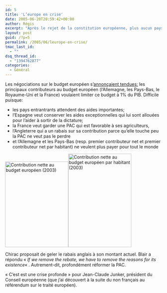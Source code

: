 ```yaml
---
id: 5
title: 'L’europe en crise'
date: 2005-06-20T20:59:42+00:00
author: Régis
excerpt: "Après le rejet de la constitution européenne, plus aucun pays n'est prêt à payer pour le budget européen..."
layout: post
guid: /?p=5
permalink: /2005/06/leurope-en-crise/
tmac_last_id:
  - ""
dsq_thread_id:
  - "1394762877"
categories:
  - Général
---
```

Les négociations sur le budget européen s’[annonçaient tendues:](http://www.lemonde.fr/web/article/0,1-0@2-631760,36-654775@51-628820,0.html) les principaux contributeurs au budget européen (l’Allemagne, les Pays-Bas, le Royaume-Uni et la France) voulaient limiter ce budget à 1% du PIB. Difficile puisque:

  * les pays entrantrants attendent des aides importantes;
  * l’Espagne veut conserver les aides exceptionnelles qui lui sont allouées pour l’aider à sortir de la dictature;
  * la France veut garder une PAC qui est favorable à ses agriculteurs,
  * l’Angleterre qui a un rabais sur sa contribution parce qu’elle touche peu la PAC ne veut pas le perdre
  * et l’Allemagne et les Pays-Bas (resp. premier contributeur net et premier contributeur net par habitant) ne veulent plus payer pour tout le monde 

<a onblur="try {parent.deselectBloggerImageGracefully();} catch(e) {}" href="http://photos1.blogger.com/blogger/5983/1226/1600/bbc_4064550%200_net_givers_europe.gif"><img src="http://photos1.blogger.com/blogger/5983/1226/320/bbc_4064550%200_net_givers_europe.gif" border="0" alt="Contribution nette au budget européen (2003)" height="275" width="203" /></a><a onblur="try {parent.deselectBloggerImageGracefully();} catch(e) {}" href="http://photos1.blogger.com/blogger/5983/1226/1600/bbc_40624960_givers_and_takers_europe_per_capita.gif"><img src="http://photos1.blogger.com/blogger/5983/1226/320/bbc_40624960_givers_and_takers_europe_per_capita.gif" border="0" alt="Contribution nette au budget européen par habitant (2003)" height="300" width="203" /></a>

Chirac proposait de geler le rabais anglais à son montant actuel. Blair a répondu « _If we remove the rebate, we have to remove the reasons for its existence_« . Autrement-dit, profondément réformer la PAC.

« C’est est une crise profonde » pour Jean-Claude Junker, président du Conseil européenne (que j’ai découvert à la suite du non français au référendum sur le traité européen).
